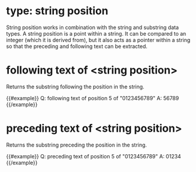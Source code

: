 # type: string position

String position works in combination with the string and substring data types. A string position is a point within a string. It can be compared to an integer (which it is derived from), but it also acts as a pointer within a string so that the preceding and following text can be extracted.

# following text of &lt;string position&gt;

Returns the substring following the position in the string.

{{#example}}
Q: following text of position 5 of "0123456789"
A: 56789
{{/example}}

# preceding text of &lt;string position&gt;

Returns the substring preceding the position in the string.

{{#example}}
Q: preceding text of position 5 of "0123456789"
A: 01234
{{/example}}
